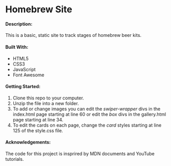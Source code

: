 # Homebrew Site

#### Description:

This is a basic, static site to track stages of homebrew beer kits.

#### Built With:

- HTML5
- CSS3
- JavaScript
- Font Awesome

#### Getting Started:

1. Clone this repo to your computer.
2. Unzip the file into a new folder.
3. To add or change images you can edit the _swiper-wrapper_ divs in the index.html page starting at line 60 or edit the _box_ divs in the gallery.html page starting at line 34.
4. To edit the cards on each page, change the _card_ styles starting at line 125 of the style.css file.

#### Acknowledgements:

The code for this project is insprired by MDN documents and YouTube tutorials.
